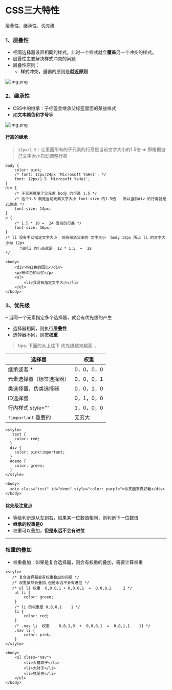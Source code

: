 # CSS三大特性

层叠性、继承性、优先级

### 1、层叠性

* 相同选择器设置相同的样式，此时一个样式就会**覆盖**另一个冲突的样式。
* 层叠性主要解决样式冲突的问题
* 层叠性原则：
    * 样式冲突，遵循的原则是**就近原则**

![img.png](images/css-层叠性.png)

### 2、继承性

* CSS中的继承：子标签会继承父标签里面的某些样式
* 如**文本颜色和字号**等

![img.png](images/css-继承性.png)

#### 行高的继承

> `12px/1.5`：让里面所有的子元素的行高是当前文字大小的1.5倍 => 即根据自己文字大小自动调整行高

```
body {
    color: pink;
    /* font: 12px/24px 'Microsoft YaHei'; */
    font: 12px/1.5 'Microsoft YaHei';
}
div {
    /* 子元素继承了父元素 body 的行高 1.5 */
    /* 这个1.5 就是当前元素文字大小 font-size 的1.5倍   所以当前div 的行高就是21像素 */
    font-size: 14px; 
}
p {
    /* 1.5 * 16 =  24 当前的行高 */
    font-size: 16px;
}
/* li 没有手动指定文字大小  则会继承父亲的 文字大小  body 12px 所以 li 的文字大小为 12px 
      当前li 的行高就是  12 * 1.5  =  18
*/
```

```
<body>
    <div>粉红色的回忆</div>
    <p>粉红色的回忆</p>
    <ul>
        <li>我没有指定文字大小</li>
    </ul>
</body>
```

### 3、优先级

– 当同一个元素指定多个选择器，就会有优先级的产生

* 选择器相同，则执行**层叠性**
* 选择器不同，则按**权重**

> tips: 下面的从上往下 优先级越来越高...

| 选择器              | 权重      |
|------------------|---------|
| 继承或者 *           | 0，0，0，0 |
| 元素选择器（标签选择器）     | 0，0，0，1 |
| 类选择器，伪类选择器       | 0，0，1，0 |
| ID选择器            | 0，1，0，0 |
| 行内样式 style=""    | 1，0，0，0 |
| `!important` 重要的 | 无穷大     |

```
<style>	
  .test {
    color: red;
  }
  div {
    color: pink!important;
  }
  #demo {
    color: green;
  }
</style>

<body>
  <div class="test" id="demo" style="color: purple">你笑起来真好看</div>
</body>
```

#### 优先级注意点

* 等级判断是从左到右，如果某一位数值相同，则判断下一位数值
* **继承的权重是0**
* 权重可以叠加，**但是永远不会有进位**

---

### 权重的叠加

* 权重叠加：如果是复合选择器，则会有权重的叠加，需要计算权重

```
<style>
   /* 复合选择器会有权重叠加的问题 */
   /* 权重虽然会叠加,但是永远不会有进位 */
   /* ul li 权重  0,0,0,1 + 0,0,0,1  =  0,0,0,2     2 */
    ul li {
        color: green;
    }
    /* li 的权重是 0,0,0,1    1 */
    li {
        color: red;
    }
    /* .nav li  权重    0,0,1,0  +  0,0,0,1  =  0,0,1,1    11 */
    .nav li {
        color: pink;
    }
</style>
    
<body>
    <ul class="nav">
        <li>大猪蹄子</li>
        <li>大肘子</li>
        <li>猪尾巴</li>
    </ul>
</body>
```
